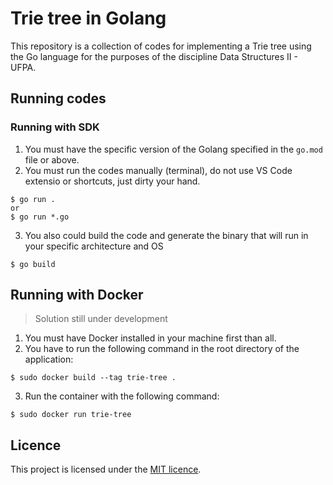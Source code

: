 # Trie tree in Golang

This repository is a collection of codes for implementing a Trie tree using the Go language for the purposes of the discipline Data Structures II - UFPA.

## Running codes

### Running with SDK

1. You must have the specific version of the Golang specified in the `go.mod` file or above.
2. You must run the codes manually (terminal), do not use VS Code extensio or shortcuts, just dirty your hand.
```shell
$ go run . 
or
$ go run *.go
```
3. You also could build the code and generate the binary that will run in your specific architecture and OS
```shell
$ go build
```

## Running with Docker

> Solution still under development

1. You must have Docker installed in your machine first than all.
2. You have to run the following command in the root directory of the application:
```shell
$ sudo docker build --tag trie-tree .
```
3. Run the container with the following command:
```shell
$ sudo docker run trie-tree
```

## Licence

This project is licensed under the [MIT licence](LICENCE.md).
